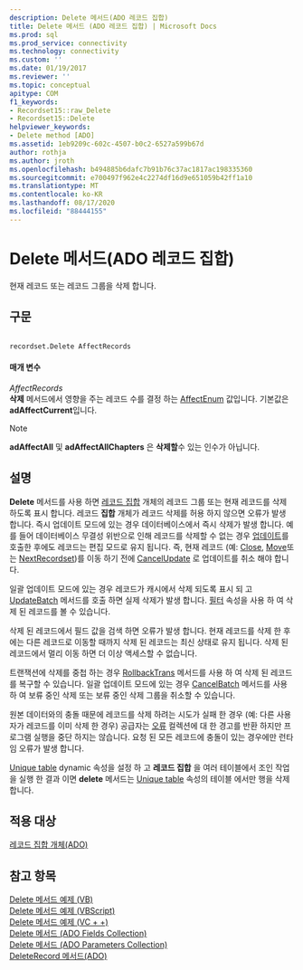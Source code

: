 ```yaml
---
description: Delete 메서드(ADO 레코드 집합)
title: Delete 메서드 (ADO 레코드 집합) | Microsoft Docs
ms.prod: sql
ms.prod_service: connectivity
ms.technology: connectivity
ms.custom: ''
ms.date: 01/19/2017
ms.reviewer: ''
ms.topic: conceptual
apitype: COM
f1_keywords:
- Recordset15::raw_Delete
- Recordset15::Delete
helpviewer_keywords:
- Delete method [ADO]
ms.assetid: 1eb9209c-602c-4507-b0c2-6527a599b67d
author: rothja
ms.author: jroth
ms.openlocfilehash: b494885b6dafc7b91b76c37ac1817ac198335360
ms.sourcegitcommit: e700497f962e4c2274df16d9e651059b42ff1a10
ms.translationtype: MT
ms.contentlocale: ko-KR
ms.lasthandoff: 08/17/2020
ms.locfileid: "88444155"
---
```

# <a name="delete-method-ado-recordset"></a>Delete 메서드(ADO 레코드 집합)
현재 레코드 또는 레코드 그룹을 삭제 합니다.  
  
## <a name="syntax"></a>구문  
  
```  
  
recordset.Delete AffectRecords  
```  
  
#### <a name="parameters"></a>매개 변수  
 *AffectRecords*  
 **삭제** 메서드에서 영향을 주는 레코드 수를 결정 하는 [AffectEnum](../../../ado/reference/ado-api/affectenum.md) 값입니다. 기본값은 **adAffectCurrent**입니다.  
  
> [!NOTE]
>  **adAffectAll** 및 **adAffectAllChapters** 은 **삭제할**수 있는 인수가 아닙니다.  
  
## <a name="remarks"></a>설명  
 **Delete** 메서드를 사용 하면 [레코드 집합](../../../ado/reference/ado-api/recordset-object-ado.md) 개체의 레코드 그룹 또는 현재 레코드를 삭제 하도록 표시 합니다. 레코드 **집합** 개체가 레코드 삭제를 허용 하지 않으면 오류가 발생 합니다. 즉시 업데이트 모드에 있는 경우 데이터베이스에서 즉시 삭제가 발생 합니다. 예를 들어 데이터베이스 무결성 위반으로 인해 레코드를 삭제할 수 없는 경우 [업데이트](../../../ado/reference/ado-api/update-method.md)를 호출한 후에도 레코드는 편집 모드로 유지 됩니다. 즉, 현재 레코드 (예: [Close](../../../ado/reference/ado-api/close-method-ado.md), [Move](../../../ado/reference/ado-api/move-method-ado.md)또는 [NextRecordset](../../../ado/reference/ado-api/nextrecordset-method-ado.md))를 이동 하기 전에 [CancelUpdate](../../../ado/reference/ado-api/cancelupdate-method-ado.md) 로 업데이트를 취소 해야 합니다.  
  
 일괄 업데이트 모드에 있는 경우 레코드가 캐시에서 삭제 되도록 표시 되 고 [UpdateBatch](../../../ado/reference/ado-api/updatebatch-method.md) 메서드를 호출 하면 실제 삭제가 발생 합니다. [필터](../../../ado/reference/ado-api/filter-property.md) 속성을 사용 하 여 삭제 된 레코드를 볼 수 있습니다.  
  
 삭제 된 레코드에서 필드 값을 검색 하면 오류가 발생 합니다. 현재 레코드를 삭제 한 후에는 다른 레코드로 이동할 때까지 삭제 된 레코드는 최신 상태로 유지 됩니다. 삭제 된 레코드에서 멀리 이동 하면 더 이상 액세스할 수 없습니다.  
  
 트랜잭션에 삭제를 중첩 하는 경우 [RollbackTrans](../../../ado/reference/ado-api/begintrans-committrans-and-rollbacktrans-methods-ado.md) 메서드를 사용 하 여 삭제 된 레코드를 복구할 수 있습니다. 일괄 업데이트 모드에 있는 경우 [CancelBatch](../../../ado/reference/ado-api/cancelbatch-method-ado.md) 메서드를 사용 하 여 보류 중인 삭제 또는 보류 중인 삭제 그룹을 취소할 수 있습니다.  
  
 원본 데이터와의 충돌 때문에 레코드를 삭제 하려는 시도가 실패 한 경우 (예: 다른 사용자가 레코드를 이미 삭제 한 경우) 공급자는 [오류](../../../ado/reference/ado-api/errors-collection-ado.md) 컬렉션에 대 한 경고를 반환 하지만 프로그램 실행을 중단 하지는 않습니다. 요청 된 모든 레코드에 충돌이 있는 경우에만 런타임 오류가 발생 합니다.  
  
 [Unique table](../../../ado/reference/ado-api/unique-table-unique-schema-unique-catalog-properties-dynamic-ado.md) dynamic 속성을 설정 하 고 **레코드 집합** 을 여러 테이블에서 조인 작업을 실행 한 결과 이면 **delete** 메서드는 [Unique table](../../../ado/reference/ado-api/unique-table-unique-schema-unique-catalog-properties-dynamic-ado.md) 속성의 테이블 에서만 행을 삭제 합니다.  
  
## <a name="applies-to"></a>적용 대상  
 [레코드 집합 개체(ADO)](../../../ado/reference/ado-api/recordset-object-ado.md)  
  
## <a name="see-also"></a>참고 항목  
 [Delete 메서드 예제 (VB)](../../../ado/reference/ado-api/delete-method-example-vb.md)   
 [Delete 메서드 예제 (VBScript)](../../../ado/reference/ado-api/delete-method-example-vbscript.md)   
 [Delete 메서드 예제 (VC + +)](../../../ado/reference/ado-api/delete-method-example-vc.md)   
 [Delete 메서드 (ADO Fields Collection)](../../../ado/reference/ado-api/delete-method-ado-fields-collection.md)   
 [Delete 메서드 (ADO Parameters Collection)](../../../ado/reference/ado-api/delete-method-ado-parameters-collection.md)   
 [DeleteRecord 메서드(ADO)](../../../ado/reference/ado-api/deleterecord-method-ado.md)
